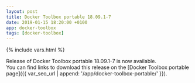 ```yaml
---
layout: post
title: Docker Toolbox portable 18.09.1-7
date: 2019-01-15 18:20:00 +0100
app: docker-toolbox
tags: [docker-toolbox]
---
```

{% include vars.html %}

Release of Docker Toolbox portable 18.09.1-7 is now available.<br />
You can find links to download this release on the [Docker Toolbox portable page]({{ var_seo_url | append: '/app/docker-toolbox-portable/' }}).